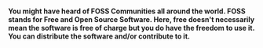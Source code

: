 <h4>
You might have heard of FOSS Communities all around the world.
FOSS stands for Free and Open Source Software.
Here, free doesn't necessarily mean the software is free of charge but you do have the freedom to use it.
You can distribute the software and/or contribute to it.
</h4>
